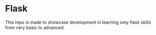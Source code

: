 # Flask
This repo is made to showcase development in learning omy flask skills from very basic to advanced.
